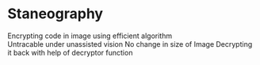 # Staneography

Encrypting code in image using efficient algorithm <br>
Untracable under unassisted vision
No change in size of Image
Decrypting it back with help of decryptor function
